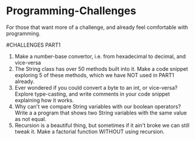 # Programming-Challenges
For those that want more of a challenge, and already feel comfortable with programming.

#CHALLENGES PART1
1. Make a number-base convertor, i.e. from hexadecimal to decimal, and vice-versa
2. The String class has over 50 methods built into it. Make a code snippet
   exploring 5 of these methods, which we have NOT used in PART1 already.
3. Ever wondered if you could convert a byte to an int, or vice-versa? Explore
   type-casting, and write comments in your code snippet explaining how it works.
4. Why can't we compare String variables with our boolean operators? Write a
   a program that shows two String variables with the same value as not equal.
5. Recursion is a beautiful thing, but sometimes if it ain't broke
   we can still tweak it. Make a factorial function WITHOUT using recursion.
